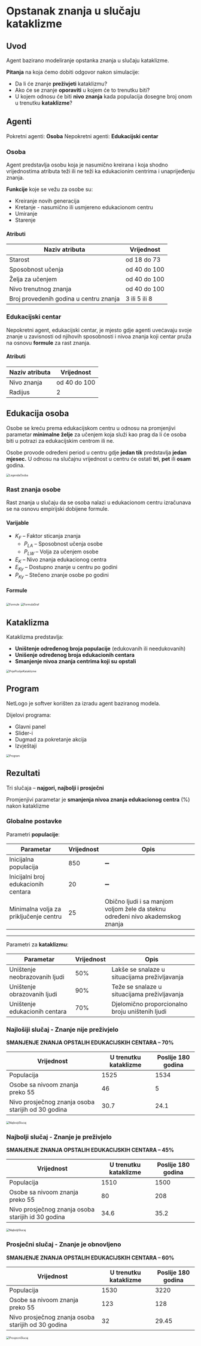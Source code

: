# Opstanak znanja u slučaju kataklizme

## Uvod

Agent bazirano modeliranje opstanka znanja u slučaju kataklizme.

**Pitanja** na koja ćemo dobiti odgovor nakon simulacije:

 - Da li će znanje **preživjeti**  kataklizmu?
 - Ako će se znanje **oporaviti** u kojem će to trenutku biti?
 - U kojem odnosu će biti **nivo znanja** kada populacija dosegne broj onom u trenutku **kataklizme**?

## Agenti

Pokretni agenti: **Osoba**
Nepokretni agenti: **Edukacijski centar** 

### Osoba

Agent predstavlja osobu koja je nasumično kreirana i koja shodno vrijednostima atributa teži ili ne teži ka edukacionim centrima i unaprijeđenju znanja.

**Funkcije** koje se vežu za osobe su:

- Kreiranje novih generacija
- Kretanje - nasumično ili usmjereno edukacionom centru
- Umiranje
- Starenje

#### Atributi

| **Naziv atributa**                     | Vrijednost    |
| -------------------------------------- | ------------- |
| Starost                                | od 18 do 73   |
| Sposobnost učenja                      | od 40 do 100  |
| Želja za učenjem                       | od 40 do 100  |
| Nivo trenutnog znanja                  | od 40 do 100  |
| Broj provedenih godina u centru znanja | 3 ili 5 ili 8 |

### Edukacijski centar

Nepokretni agent, edukacijski centar, je mjesto gdje agenti uvećavaju svoje znanje u zavisnosti od njihovih sposobnosti i nivoa znanja koji centar pruža na osnovu **formule** za rast znanja.

#### Atributi

| Naziv atributa | Vrijednost   |
| ------------------ | ------------ |
| Nivo znanja        | od 40 do 100 |
| Radijus            | 2            |

## Edukacija osoba

Osobe se kreću prema edukacijskom centru u odnosu na promjenjivi parametar **minimalne želje** za učenjem koja služi kao prag da li će osoba biti u potrazi za edukacijskim centrom ili ne.

Osobe provode određeni period u centru gdje **jedan tik** predstavlja **jedan mjesec.** U odnosu na slučajnu vrijednost u centru će ostati **tri**, **pet** ili **osam** godina.

<img src="./Images/LegendaOsoba.png" alt="LegendaOsoba" style="zoom:50%;" />

### Rast znanja osobe

Rast znanja u slučaju da se osoba nalazi u edukacionom centru izračunava se na osnovu empirijski dobijene formule.

#### Varijable

- $K_F$ – Faktor sticanja znanja
  - $P_{LA}$ – Sposobnost učenja osobe
  - $P_{LW}$ – Volja za učenjem osobe
- $E_K$ – Nivo znanja edukacionog centra
- $E_{Ky}$ – Dostupno znanje u centru po godini
- $P_{Ky}$ – Stečeno znanje osobe po godini

#### Formule

<img src="./Images/Formule.png" alt="Formule" style="zoom:50%;" />

<img src="./Images/FormulaGraf.png" alt="FormulaGraf" style="zoom:50%;" />

## Kataklizma

Kataklizma predstavlja:

- **Uništenje određenog broja populacije** (edukovanih ili needukovanih)
- **Unišenje** **određenog broja edukacionih centara**
- **Smanjenje nivoa znanja centrima koji su** **opstali**

<img src="./Images/PrijePoslijeKataklizme.png" alt="PrijePoslijeKataklizme" style="zoom:50%;" />

## Program

NetLogo je softver korišten za izradu agent baziranog modela.

Dijelovi programa:

- Glavni panel
- Slider-i
- Dugmad za pokretanje akcija
- Izvještaji

<img src="./Images/Program.png" alt="Program" style="zoom:50%;" />

## Rezultati

Tri slučaja – **najgori, najbolji i prosječni**

Promjenjivi parametar je **smanjenja nivoa znanja edukacionog centra** (%) nakon kataklizme

### Globalne **postavke**

Parametri **populacije**:

| **Parametar**                          | Vrijednost | Opis                                                         |
| -------------------------------------- | ---------- | ------------------------------------------------------------ |
| Inicijalna populacija                  | 850        | :heavy_minus_sign:                                           |
| Inicijalni broj edukacionih centara    | 20         | :heavy_minus_sign:                                           |
| Minimalna volja za priključenje centru | 25         | Obično ljudi i sa manjom voljom žele da steknu određeni nivo akademskog znanja |

----

Parametri za **kataklizmu**:

| **Parametar**                 | **Vrijednost** | Opis                                            |
| ----------------------------- | -------------- | ----------------------------------------------- |
| Uništenje neobrazovanih ljudi | 50%            | Lakše se snalaze u situacijama preživljavanja   |
| Uništenje obrazovanih ljudi   | 90%            | Teže se snalaze u situacijama preživljavanja    |
| Uništenje edukacionih centara | 70%            | Djelomično proporcionalno broju uništenih ljudi |

### Najlošiji slučaj - Znanje nije preživjelo

**SMANJENJE ZNANJA OPSTALIH EDUKACIJSKIH CENTARA – 70%**

| **Vrijednost**                                     | U trenutku kataklizme | **Poslije** 180 godina |
| -------------------------------------------------- | --------------------- | ---------------------- |
| Populacija                                         | 1525                  | 1534                   |
| Osobe sa nivoom znanja preko 55                    | 46                    | 5                      |
| Nivo prosječnog znanja osoba starijih od 30 godina | 30.7                  | 24.1                   |

<img src="./Images/NajlosijiSlucaj.png" alt="NajlosijiSlucaj" style="zoom:50%;" />

### Najbolji slučaj - Znanje je preživjelo

**SMANJENJE ZNANJA OPSTALIH EDUKACIJSKIH CENTARA – 45%**

| **Vrijednost**                                     | U trenutku kataklizme | **Poslije** 180 godina |
| -------------------------------------------------- | --------------------- | ---------------------- |
| Populacija                                         | 1510                  | 1500                   |
| Osobe sa nivoom znanja preko 55                    | 80                    | 208                    |
| Nivo prosječnog znanja osoba starijih id 30 godina | 34.6                  | 35.2                   |

<img src="./Images/NajboljiSlucaj.png" alt="NajboljiSlucaj" style="zoom:50%;" />

### Prosječni slučaj  - Znanje je obnovljeno

**SMANJENJE ZNANJA OPSTALIH EDUKACIJSKIH CENTARA – 60%**

| **Vrijednost**                                     | U trenutku kataklizme | **Poslije** 180 godina |
| -------------------------------------------------- | --------------------- | ---------------------- |
| Populacija                                         | 1530                  | 3220                   |
| Osobe sa nivoom znanja preko 55                    | 123                   | 128                    |
| Nivo prosječnog znanja osoba starijih od 30 godina | 32                    | 29.45                  |

<img src="./Images/ProsjecniSlucaj.png" alt="ProsjecniSlucaj" style="zoom:50%;" />

